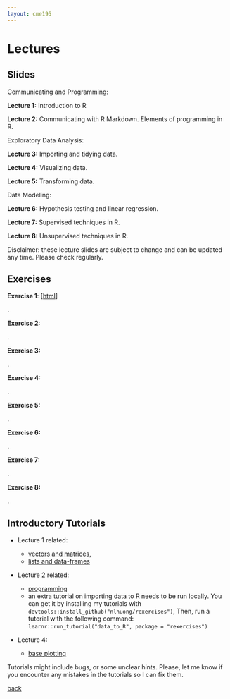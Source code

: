 ```yaml
---
layout: cme195
---
```


# [](#lectures) Lectures

## [](#slides) Slides

Communicating and Programming:

**Lecture 1:** Introduction to R 
<!---
[[html](./assets/lectures/Lecture1_Intro.html)]
[[pdf](./assets/lectures/Lecture1_Intro.pdf)].
--->

**Lecture 2:** Communicating with R Markdown. Elements of programming in R.
<!---
[[html](./assets/lectures/Lecture2_Communicating_and_Programming.html)]
[[pdf](./assets/lectures/Lecture2_Communicating_and_Programming.pdf)] 
---->

Exploratory Data Analysis:

**Lecture 3:** Importing and tidying data.
<!---
[[html](./assets/lectures/Lecture3_Importing_and_Tidying.html)]
[[pdf](./assets/lectures/Lecture3_Importing_and_Tidying.pdf)] 
---->

**Lecture 4:** Visualizing data.

**Lecture 5:** Transforming data.

Data Modeling:

**Lecture 6:** Hypothesis testing and linear regression.

**Lecture 7:** Supervised techniques in R.

**Lecture 8:** Unsupervised techniques in R.

Disclaimer: these lecture slides are subject to change and can be updated
any time. Please check regularly.

## [](#exe) Exercises

**Exercise 1**: [[html](./assets/exercises/Lec1_Exercises.nb.html)]
<!---
[[rmd](./assets/exercises/Lec1_Exercises.nb.html)]
[[solutions]] (./assets/exercises/Lec1_Exercises_with_Answers.nb.html)] 
--->.

**Exercise 2:** 
<!---
[[html](./assets/exercises/Lec2_Exercises.nb.html)]
[[rmd](./assets/exercises/Lec2_Exercises.nb.html)]
[[solutions]] (./assets/exercises/Lec2_Exercises_with_Answers.nb.html)] 
--->.

**Exercise 3:**
<!---
[[html](./assets/exercises/Lec3_Exercises.nb.html)]
[[rmd](./assets/exercises/Lec3_Exercises.nb.html)]
[[solutions]] (./assets/exercises/Lec3_Exercises_with_Answers.nb.html)] 
--->.

**Exercise 4:**
<!---
[[html](./assets/exercises/Lec4_Exercises.nb.html)]
[[rmd](./assets/exercises/Lec4_Exercises.nb.html)]
[[solutions]] (./assets/exercises/Lec4_Exercises_with_Answers.nb.html)] 
--->.

**Exercise 5:**
<!---
[[html](./assets/exercises/Lec5_Exercises.nb.html)]
[[rmd](./assets/exercises/Lec5_Exercises.nb.html)]
[[solutions]] (./assets/exercises/Lec5_Exercises_with_Answers.nb.html)] 
--->.

**Exercise 6:**
<!---
[[html](./assets/exercises/Lec6_Exercises.nb.html)]
[[rmd](./assets/exercises/Lec6_Exercises.nb.html)]
[[solutions]] (./assets/exercises/Lec6_Exercises_with_Answers.nb.html)] 
--->.

**Exercise 7:**
<!---
[[html](./assets/exercises/Lec7_Exercises.nb.html)]
[[rmd](./assets/exercises/Lec7_Exercises.nb.html)]
[[solutions]] (./assets/exercises/Lec7_Exercises_with_Answers.nb.html)] 
--->.

**Exercise 8:**
<!---
[[html](./assets/exercises/Lec8_Exercises.nb.html)]
[[rmd](./assets/exercises/Lec8_Exercises.nb.html)]
[[solutions]] (./assets/exercises/Lec8_Exercises_with_Answers.nb.html)] 
--->.

## [](#tut) Introductory Tutorials

* Lecture 1 related:
    + [vectors and matrices](https://cme195.shinyapps.io/vectors_and_matrices/),
    + [lists and data-frames](https://cme195.shinyapps.io/lists_and_data_frames/)

* Lecture 2 related:
    + [programming](https://cme195.shinyapps.io/programming/)
    +  an extra tutorial on importing data to R needs to be run locally. You can
get it by installing my tutorials with `devtools::install_github("nlhuong/rexercises")`,
Then, run a tutorial with the following command:
`learnr::run_tutorial("data_to_R", package = "rexercises")`
* Lecture 4:
    + [base plotting](https://cme195.shinyapps.io/base_plotting/)

Tutorials might include bugs, or some unclear hints. Please, let me know
if you encounter any mistakes in the tutorials so I can fix them.

[back](./)
